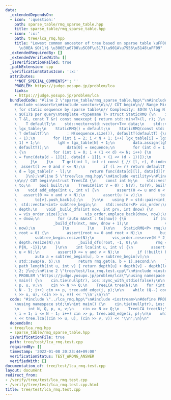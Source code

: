 ```yaml
---
data:
  _extendedDependsOn:
  - icon: ':question:'
    path: sparse_table/rmq_sparse_table.hpp
    title: sparse_table/rmq_sparse_table.hpp
  - icon: ':x:'
    path: tree/lca_rmq.hpp
    title: "Lowest common ancestor of tree based on sparse table \uFF08\u30AF\u30A8\
      \u30EA $O(1)$ \u306E\u6700\u5C0F\u5171\u901A\u7956\u5148\uFF09"
  _extendedRequiredBy: []
  _extendedVerifiedWith: []
  _isVerificationFailed: true
  _pathExtension: cpp
  _verificationStatusIcon: ':x:'
  attributes:
    '*NOT_SPECIAL_COMMENTS*': ''
    PROBLEM: https://judge.yosupo.jp/problem/lca
    links:
    - https://judge.yosupo.jp/problem/lca
  bundledCode: "#line 2 \"sparse_table/rmq_sparse_table.hpp\"\n#include <algorithm>\n\
    #include <cassert>\n#include <vector>\n\n// CUT begin\n// Range Minimum Query\
    \ for static sequence by sparse table\n// Complexity: $O(N \\log N)$ for precalculation,\
    \ $O(1)$ per query\ntemplate <typename T> struct StaticRMQ {\n    inline T func(const\
    \ T &l, const T &r) const noexcept { return std::min<T>(l, r); }\n    int N, lgN;\n\
    \    T defaultT;\n    std::vector<std::vector<T>> data;\n    std::vector<int>\
    \ lgx_table;\n    StaticRMQ() = default;\n    StaticRMQ(const std::vector<T> &sequence,\
    \ T defaultT)\n        : N(sequence.size()), defaultT(defaultT) {\n        lgx_table.resize(N\
    \ + 1);\n        for (int i = 2; i < N + 1; i++) lgx_table[i] = lgx_table[i >>\
    \ 1] + 1;\n        lgN = lgx_table[N] + 1;\n        data.assign(lgN, std::vector<T>(N,\
    \ defaultT));\n        data[0] = sequence;\n        for (int d = 1; d < lgN; d++)\
    \ {\n            for (int i = 0; i + (1 << d) <= N; i++) {\n                data[d][i]\
    \ = func(data[d - 1][i], data[d - 1][i + (1 << (d - 1))]);\n            }\n  \
    \      }\n    }\n    T get(int l, int r) const { // [l, r), 0-indexed\n      \
    \  assert(l >= 0 and r <= N);\n        if (l >= r) return defaultT;\n        int\
    \ d = lgx_table[r - l];\n        return func(data[d][l], data[d][r - (1 << d)]);\n\
    \    }\n};\n#line 5 \"tree/lca_rmq.hpp\"\n#include <utility>\n#line 7 \"tree/lca_rmq.hpp\"\
    \n\n// CUT begin\nstruct TreeLCA {\n    const int N;\n    std::vector<std::vector<int>>\
    \ to;\n    bool built;\n    TreeLCA(int V = 0) : N(V), to(V), built(false) {}\n\
    \n    void add_edge(int u, int v) {\n        assert(0 <= u and u < N);\n     \
    \   assert(0 <= v and v < N);\n        assert(u != v);\n        to[u].push_back(v);\n\
    \        to[v].push_back(u);\n    }\n\n    using P = std::pair<int, int>;\n  \
    \  std::vector<int> subtree_begin;\n    std::vector<P> vis_order;\n    std::vector<int>\
    \ depth;\n    void _build_dfs(int now, int prv, int dnow) {\n        subtree_begin[now]\
    \ = vis_order.size();\n        vis_order.emplace_back(dnow, now);\n        depth[now]\
    \ = dnow;\n        for (auto &&nxt : to[now]) {\n            if (nxt != prv) {\n\
    \                _build_dfs(nxt, now, dnow + 1);\n                vis_order.emplace_back(dnow,\
    \ now);\n            }\n        }\n    }\n\n    StaticRMQ<P> rmq;\n    void build(int\
    \ root = 0) {\n        assert(root >= 0 and root < N);\n        built = true;\n\
    \        subtree_begin.resize(N);\n        vis_order.reserve(N * 2);\n       \
    \ depth.resize(N);\n        _build_dfs(root, -1, 0);\n        rmq = {vis_order,\
    \ P{N, -1}};\n    }\n\n    int lca(int u, int v) {\n        assert(0 <= u and\
    \ u < N);\n        assert(0 <= v and v < N);\n        if (!built) build();\n\n\
    \        auto a = subtree_begin[u], b = subtree_begin[v];\n        if (a > b)\
    \ std::swap(a, b);\n        return rmq.get(a, b + 1).second;\n    };\n\n    int\
    \ path_length(int u, int v) { return depth[u] + depth[v] - depth[lca(u, v)] *\
    \ 2; }\n};\n#line 2 \"tree/test/lca_rmq.test.cpp\"\n#include <iostream>\n#define\
    \ PROBLEM \"https://judge.yosupo.jp/problem/lca\"\nusing namespace std;\n\nint\
    \ main() {\n    cin.tie(nullptr), ios::sync_with_stdio(false);\n\n    int N, Q,\
    \ p, u, v;\n    cin >> N >> Q;\n    TreeLCA tree(N);\n    for (int i = 1; i <=\
    \ N - 1; i++) cin >> p, tree.add_edge(i, p);\n\n    while (Q--) cout << tree.lca((cin\
    \ >> u, u), (cin >> v, v)) << '\\n';\n}\n"
  code: "#include \"../lca_rmq.hpp\"\n#include <iostream>\n#define PROBLEM \"https://judge.yosupo.jp/problem/lca\"\
    \nusing namespace std;\n\nint main() {\n    cin.tie(nullptr), ios::sync_with_stdio(false);\n\
    \n    int N, Q, p, u, v;\n    cin >> N >> Q;\n    TreeLCA tree(N);\n    for (int\
    \ i = 1; i <= N - 1; i++) cin >> p, tree.add_edge(i, p);\n\n    while (Q--) cout\
    \ << tree.lca((cin >> u, u), (cin >> v, v)) << '\\n';\n}\n"
  dependsOn:
  - tree/lca_rmq.hpp
  - sparse_table/rmq_sparse_table.hpp
  isVerificationFile: true
  path: tree/test/lca_rmq.test.cpp
  requiredBy: []
  timestamp: '2022-01-08 20:23:44+09:00'
  verificationStatus: TEST_WRONG_ANSWER
  verifiedWith: []
documentation_of: tree/test/lca_rmq.test.cpp
layout: document
redirect_from:
- /verify/tree/test/lca_rmq.test.cpp
- /verify/tree/test/lca_rmq.test.cpp.html
title: tree/test/lca_rmq.test.cpp
---
```

